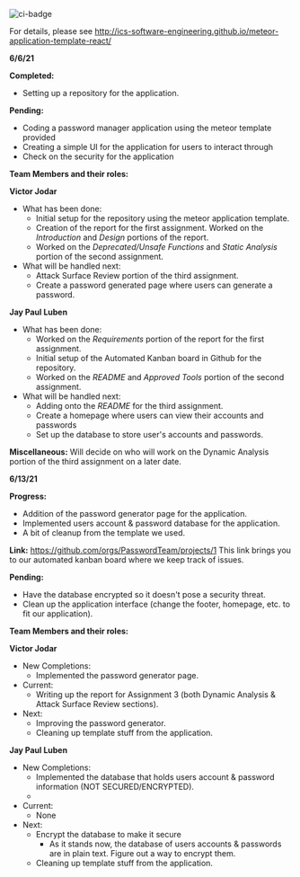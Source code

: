 ![ci-badge](https://github.com/ics-software-engineering/meteor-application-template-react/workflows/ci-meteor-application-template-react/badge.svg)

For details, please see http://ics-software-engineering.github.io/meteor-application-template-react/


**6/6/21**

**Completed:**
  - Setting up a repository for the application.
  
**Pending:**
  - Coding a password manager application using the meteor template provided
  - Creating a simple UI for the application for users to interact through
  - Check on the security for the application

**Team Members and their roles:**

**Victor Jodar**
  - What has been done: 
       - Initial setup for the repository using the meteor application template.
       - Creation of the report for the first assignment. Worked on the _Introduction_ and _Design_ portions of the report.
       - Worked on the _Deprecated/Unsafe Functions_ and _Static Analysis_ portion of the second assignment.
  - What will be handled next:
       - Attack Surface Review portion of the third assignment.
       - Create a password generated page where users can generate a password.

**Jay Paul Luben**
  - What has been done: 
       - Worked on the _Requirements_ portion of the report for the first assignment.
       - Initial setup of the Automated Kanban board in Github for the repository.
       - Worked on the _README_ and _Approved Tools_ portion of the second assignment.
  - What will be handled next:
       - Adding onto the _README_ for the third assignment.
       - Create a homepage where users can view their accounts and passwords
       - Set up the database to store user's accounts and passwords.

**Miscellaneous:** Will decide on who will work on the Dynamic Analysis portion of the third assignment on a later date.


**6/13/21**

**Progress:**
  - Addition of the password generator page for the application.
  - Implemented users account & password database for the application.
  - A bit of cleanup from the template we used.
  
**Link:**
https://github.com/orgs/PasswordTeam/projects/1
This link brings you to our automated kanban board where we keep track of issues.

**Pending:**
  - Have the database encrypted so it doesn't pose a security threat.
  - Clean up the application interface (change the footer, homepage, etc. to fit our application).

**Team Members and their roles:**

**Victor Jodar**
  - New Completions: 
       - Implemented the password generator page.
  - Current:
       - Writing up the report for Assignment 3 (both Dynamic Analysis & Attack Surface Review sections).
  - Next:
       - Improving the password generator.
       - Cleaning up template stuff from the application.

**Jay Paul Luben**
  - New Completions: 
       - Implemented the database that holds users account & password information (NOT SECURED/ENCRYPTED).
       - 
  - Current:
       - None
  - Next:
       - Encrypt the database to make it secure
          - As it stands now, the database of users accounts & passwords are in plain text. Figure out a way to encrypt them.
       - Cleaning up template stuff from the application.


